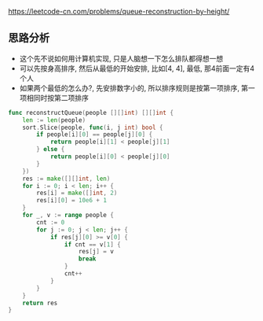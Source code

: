 https://leetcode-cn.com/problems/queue-reconstruction-by-height/

## 思路分析
- 这个先不说如何用计算机实现, 只是人脑想一下怎么排队都得想一想
- 可以先按身高排序, 然后从最低的开始安排, 比如[4, 4], 最低, 那4前面一定有4个人
- 如果两个最低的怎么办?, 先安排数字小的, 所以排序规则是按第一项排序, 第一项相同时按第二项排序
```go
func reconstructQueue(people [][]int) [][]int {
    len := len(people)
    sort.Slice(people, func(i, j int) bool {
        if people[i][0] == people[j][0] {
            return people[i][1] < people[j][1]
        } else {
            return people[i][0] < people[j][0]
        }
    })
    res := make([][]int, len)
    for i := 0; i < len; i++ {
        res[i] = make([]int, 2)
        res[i][0] = 10e6 + 1
    }
    for _, v := range people {
        cnt := 0
        for j := 0; j < len; j++ {             
            if res[j][0] >= v[0] {
                if cnt == v[1] {
                    res[j] = v
                    break
                }
                cnt++
            }
        }
    }
    return res
}
```